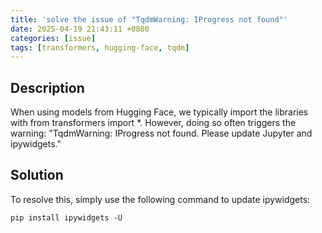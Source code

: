 ```yaml
---
title: 'solve the issue of "TqdmWarning: IProgress not found"'
date: 2025-04-19 21:43:11 +0800
categories: [issue]
tags: [transformers, hugging-face, tqdm]
---
```

## Description

When using models from Hugging Face, we typically import the libraries with from transformers import *. However, doing so often triggers the warning: "TqdmWarning: IProgress not found. Please update Jupyter and ipywidgets."

## Solution

To resolve this, simply use the following command to update ipywidgets:

```shell
pip install ipywidgets -U
```
